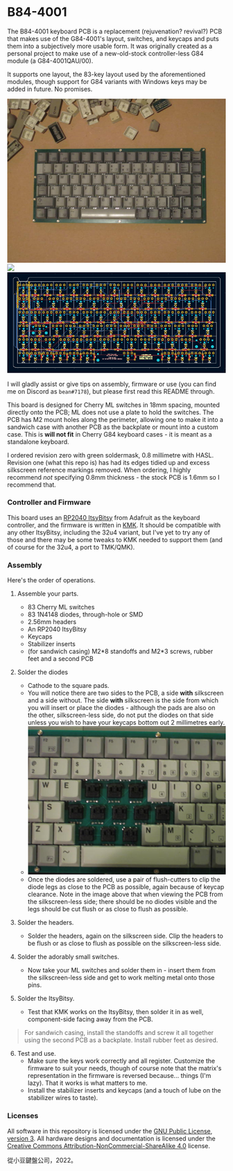 # B84-4001

The B84-4001 keyboard PCB is a replacement (rejuvenation? revival?) PCB that makes use of the G84-4001's layout, switches, and keycaps and puts them into a subjectively more usable form. It was originally created as a personal project to make use of a new-old-stock controller-less G84 module (a G84-4001QAU/00).

It supports one layout, the 83-key layout used by the aforementioned modules, though support for G84 variants with Windows keys may be added in future. No promises.

![top](/Pictures/top.jpg)
<img src="/Pictures/beauty_pic.jpg" width="640">
<img src="/Pictures/pcb_screen.png" width="640">

I will gladly assist or give tips on assembly, firmware or use (you can find me on Discord as `bean#7178`), but please first read this README through.

This board is designed for Cherry ML switches in 18mm spacing, mounted directly onto the PCB; ML does not use a plate to hold the switches. The PCB has M2 mount holes along the perimeter, allowing one to make it into a sandwich case with another PCB as the backplate or mount into a custom case. This is **will not fit** in Cherry G84 keyboard cases - it is meant as a standalone keyboard.

I ordered revision zero with green soldermask, 0.8 millimetre with HASL. Revision one (what this repo is) has had its edges tidied up and excess silkscreen reference markings removed. When ordering, I highly recommend *not* specifying 0.8mm thickness - the stock PCB is 1.6mm so I recommend that.

### Controller and Firmware

This board uses an [RP2040 ItsyBitsy](https://www.adafruit.com/product/4888) from Adafruit as the keyboard controller, and the firmware is written in [KMK](https://github.com/KMKfw/kmk_firmware). It should be compatible with any other ItsyBitsy, including the 32u4 variant, but I've yet to try any of those and there may be some tweaks to KMK needed to support them (and of course for the 32u4, a port to TMK/QMK).

### Assembly

Here's the order of operations.

1.  Assemble your parts.
	* 83 Cherry ML switches
	* 83 1N4148 diodes, through-hole or SMD
	* 2.56mm headers
	* An RP2040 ItsyBitsy
	* Keycaps
	* Stabilizer inserts
	* (for sandwich casing) M2\*8 standoffs and M2\*3 screws, rubber feet and a second PCB

2.  Solder the diodes
	* Cathode to the square pads.
	* You will notice there are two sides to the PCB, a side **with** silkscreen and a side without. The side **with** silkscreen is the side from which you will insert or place the diodes - although the pads are also on the other, silkscreen-less side, do not put the diodes on that side unless you wish to have your keycaps bottom out 2 millimetres early.
	* <img src="/Pictures/diodes.jpg" width="640">
	* Once the diodes are soldered, use a pair of flush-cutters to clip the diode legs as close to the PCB as possible, again because of keycap clearance. Note in the image above that when viewing the PCB from the silkscreen-less side; there should be no diodes visible and the legs should be cut flush or as close to flush as possible. 

3.  Solder the headers.
	* Solder the headers, again on the silkscreen side. Clip the headers to be flush or as close to flush as possible on the silkscreen-less side.

4.  Solder the adorably small switches.
	* Now take your ML switches and solder them in - insert them from the silkscreen-less side and get to work melting metal onto those pins. 

5.  Solder the ItsyBitsy.
	* Test that KMK works on the ItsyBitsy, then solder it in as well, component-side facing away from the PCB.

> For sandwich casing, install the standoffs and screw it all together using the second PCB as a backplate. Install rubber feet as desired.

6.  Test and use.
	* Make sure the keys work correctly and all register. Customize the firmware to suit your needs, though of course note that the matrix's representation in the firmware is reversed because... things (I'm lazy). That it works is what matters to me.
	* Install the stabilizer inserts and keycaps (and a touch of lube on the stabilizer wires to taste).

### Licenses

All software in this repository is licensed under the [GNU Public License,
version 3](https://www.gnu.org/licenses/gpl-3.0-standalone.html).
All hardware designs and documentation is licensed under the [Creative Commons
Attribution-NonCommercial-ShareAlike 4.0](https://creativecommons.org/licenses/by-nc-sa/4.0/)
license. 

從小豆鍵盤公司，2022。
